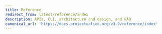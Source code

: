 ```yaml
---
title: Reference
redirect_from: latest/reference/index
description: APIs, CLI, architecture and design, and FAQ
canonical_url: 'https://docs.projectcalico.org/v3.9/reference/index'
---
```

